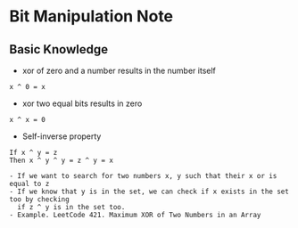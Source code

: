 # Bit Manipulation Note
## Basic Knowledge 
- xor of zero and a number results in the number itself
```
x ^ 0 = x
```
- xor two equal bits results in zero
```
x ^ x = 0
```
- Self-inverse property
```
If x ^ y = z
Then x ^ y ^ y = z ^ y = x
```
    - If we want to search for two numbers x, y such that their x or is equal to z
    - If we know that y is in the set, we can check if x exists in the set too by checking 
      if z ^ y is in the set too. 
    - Example. LeetCode 421. Maximum XOR of Two Numbers in an Array 
